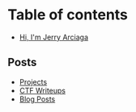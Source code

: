 # Table of contents

* [Hi, I'm Jerry Arciaga](README.md)

## Posts

* [Projects](posts/quickstart.md)
* [CTF Writeups](posts/publish-your-docs.md)
* [Blog Posts](posts/blog-posts.md)
